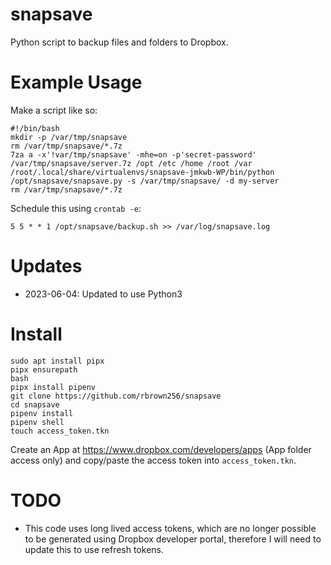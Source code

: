 snapsave
===

Python script to backup files and folders to Dropbox.

# Example Usage

Make a script like so:

```
#!/bin/bash
mkdir -p /var/tmp/snapsave
rm /var/tmp/snapsave/*.7z
7za a -x'!var/tmp/snapsave' -mhe=on -p'secret-password' /var/tmp/snapsave/server.7z /opt /etc /home /root /var
/root/.local/share/virtualenvs/snapsave-jmkwb-WP/bin/python /opt/snapsave/snapsave.py -s /var/tmp/snapsave/ -d my-server
rm /var/tmp/snapsave/*.7z
```

Schedule this using `crontab -e`:

`5 5 * * 1 /opt/snapsave/backup.sh >> /var/log/snapsave.log`

# Updates

- 2023-06-04: Updated to use Python3

# Install
```
sudo apt install pipx
pipx ensurepath
bash
pipx install pipenv
git clone https://github.com/rbrown256/snapsave
cd snapsave
pipenv install
pipenv shell
touch access_token.tkn
```

Create an App at https://www.dropbox.com/developers/apps (App folder access only) and copy/paste the access token into `access_token.tkn`.


# TODO

- This code uses long lived access tokens, which are no longer possible to be generated using Dropbox developer portal, therefore I will need to update this to use refresh tokens.
